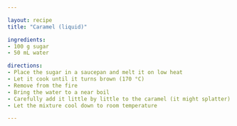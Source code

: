 ```yaml
---

layout: recipe
title: "Caramel (liquid)"

ingredients:
- 100 g sugar
- 50 mL water

directions:
- Place the sugar in a saucepan and melt it on low heat
- Let it cook until it turns brown (170 °C)
- Remove from the fire
- Bring the water to a near boil
- Carefully add it little by little to the caramel (it might splatter)
- Let the mixture cool down to room temperature

---
```

